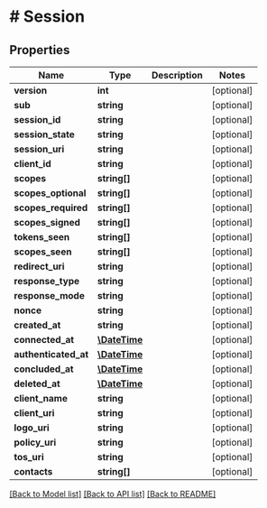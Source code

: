# # Session

## Properties

Name | Type | Description | Notes
------------ | ------------- | ------------- | -------------
**version** | **int** |  | [optional] 
**sub** | **string** |  | [optional] 
**session_id** | **string** |  | [optional] 
**session_state** | **string** |  | [optional] 
**session_uri** | **string** |  | [optional] 
**client_id** | **string** |  | [optional] 
**scopes** | **string[]** |  | [optional] 
**scopes_optional** | **string[]** |  | [optional] 
**scopes_required** | **string[]** |  | [optional] 
**scopes_signed** | **string[]** |  | [optional] 
**tokens_seen** | **string[]** |  | [optional] 
**scopes_seen** | **string[]** |  | [optional] 
**redirect_uri** | **string** |  | [optional] 
**response_type** | **string** |  | [optional] 
**response_mode** | **string** |  | [optional] 
**nonce** | **string** |  | [optional] 
**created_at** | **string** |  | [optional] 
**connected_at** | [**\DateTime**](\DateTime.md) |  | [optional] 
**authenticated_at** | [**\DateTime**](\DateTime.md) |  | [optional] 
**concluded_at** | [**\DateTime**](\DateTime.md) |  | [optional] 
**deleted_at** | [**\DateTime**](\DateTime.md) |  | [optional] 
**client_name** | **string** |  | [optional] 
**client_uri** | **string** |  | [optional] 
**logo_uri** | **string** |  | [optional] 
**policy_uri** | **string** |  | [optional] 
**tos_uri** | **string** |  | [optional] 
**contacts** | **string[]** |  | [optional] 

[[Back to Model list]](../../README.md#documentation-for-models) [[Back to API list]](../../README.md#documentation-for-api-endpoints) [[Back to README]](../../README.md)



